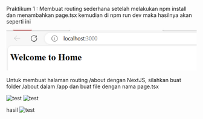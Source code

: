 Praktikum 1 : Membuat routing sederhana
setelah melakukan npm install dan menambahkan page.tsx kemudian di npm run dev maka hasilnya akan seperti ini

![test](/routing-demo-main/1.Welcomehome.png)

Untuk membuat halaman routing /about dengan NextJS, silahkan buat folder /about dalam /app dan buat file dengan nama page.tsx

![test](/routing-demo-main/2)
![test](/routing-demo-main/3)

hasil
![test](/routing-demo-main/4) 